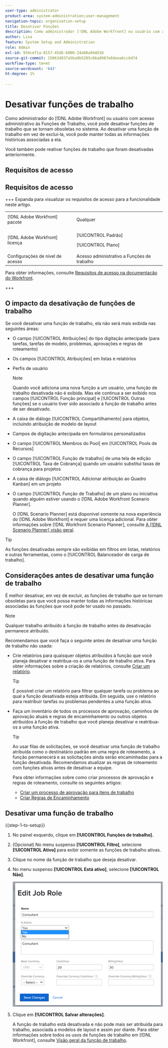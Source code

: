 ```yaml
---
user-type: administrator
product-area: system-administration;user-management
navigation-topic: organization-setup
title: Desativar Funções
description: Como administrador [!DNL Adobe Workfront] ou usuário com acesso administrativo a Funções de Trabalho, você pode desativar funções de trabalho que se tornam obsoletas no sistema. Ao desativar uma função de trabalho em vez de excluí-la, você pode manter todas as informações históricas associadas a ela.
author: Lisa
feature: System Setup and Administration
role: Admin
exl-id: 934cef1a-8157-45db-b000-24a08a94dd18
source-git-commit: 15063d937a5ba9b5285c66a0987e8deea6cc6d74
workflow-type: tm+mt
source-wordcount: '643'
ht-degree: 1%

---
```


# Desativar funções de trabalho

Como administrador do [!DNL Adobe Workfront] ou usuário com acesso administrativo às Funções de Trabalho, você pode desativar funções de trabalho que se tornam obsoletas no sistema. Ao desativar uma função de trabalho em vez de excluí-la, você pode manter todas as informações históricas associadas a ela.

Você também pode reativar funções de trabalho que foram desativadas anteriormente.

## Requisitos de acesso

## Requisitos de acesso

+++ Expanda para visualizar os requisitos de acesso para a funcionalidade neste artigo.

<table style="table-layout:auto"> 
 <col> 
 <col> 
 <tbody> 
  <tr> 
   <td>[!DNL Adobe Workfront] pacote</td> 
   <td><p>Qualquer</p></td> 
  </tr> 
  <tr> 
   <td>[!DNL Adobe Workfront] licença</td> 
   <td><p>[!UICONTROL Padrão]</p>
       <p>[!UICONTROL Plano]</p></td>
  </tr> 
  <tr> 
   <td>Configurações de nível de acesso</td> 
   <td>Acesso administrativo a Funções de trabalho</td>
  </tr> 
 </tbody> 
</table>

Para obter informações, consulte [Requisitos de acesso na documentação do Workfront](/help/quicksilver/administration-and-setup/add-users/access-levels-and-object-permissions/access-level-requirements-in-documentation.md).

+++

## O impacto da desativação de funções de trabalho

Se você desativar uma função de trabalho, ela não será mais exibida nas seguintes áreas:

* O campo [!UICONTROL Atribuições] do tipo digitação antecipada (para tarefas, tarefas de modelo, problemas, aprovações e regras de roteamento)
* Os campos [!UICONTROL Atribuições] em listas e relatórios
* Perfis de usuário

  >[!NOTE]
  >
  >Quando você adiciona uma nova função a um usuário, uma função de trabalho desativada não é exibida. Mas ele continua a ser exibido nos campos [!UICONTROL Função principal] e [!UICONTROL Outras funções] se o usuário tiver sido associado à função de trabalho antes de ser desativado.

* A caixa de diálogo [!UICONTROL Compartilhamento] para objetos, incluindo atribuição de modelo de layout
* Campos de digitação antecipada em formulários personalizados
* O campo [!UICONTROL Membros do Pool] em [!UICONTROL Pools de Recursos]
* O campo [!UICONTROL Função de trabalho] de uma tela de edição [!UICONTROL Taxa de Cobrança] quando um usuário substitui taxas de cobrança para projetos
* A caixa de diálogo [!UICONTROL Adicionar atribuição ao Quadro Kanban] em um projeto
* O campo [!UICONTROL Função de Trabalho] de um plano ou iniciativa quando alguém estiver usando o [!DNL Adobe Workfront Scenario Planner].

  O [!DNL Scenario Planner] está disponível somente na nova experiência do [!DNL Adobe Workfront] e requer uma licença adicional. Para obter informações sobre [!DNL Workfront Scenario Planner], consulte [A [!DNL Scenario Planner] visão geral](../../../scenario-planner/scenario-planner-overview.md).

>[!TIP]
>
>As funções desativadas sempre são exibidas em filtros em listas, relatórios e outras ferramentas, como o [!UICONTROL Balanceador de carga de trabalho].

## Considerações antes de desativar uma função de trabalho

É melhor desativar, em vez de excluir, as funções de trabalho que se tornam obsoletas para que você possa manter todas as informações históricas associadas às funções que você pode ter usado no passado.

>[!NOTE]
>
>Qualquer trabalho atribuído à função de trabalho antes da desativação permanece atribuído.

Recomendamos que você faça o seguinte antes de desativar uma função de trabalho não usada:

* Crie relatórios para quaisquer objetos atribuídos à função que você planeja desativar e reatribua-os a uma função de trabalho ativa. Para obter informações sobre a criação de relatórios, consulte [Criar um relatório](../../../reports-and-dashboards/reports/creating-and-managing-reports/create-report.md).

  >[!TIP]
  >
  >É possível criar um relatório para filtrar qualquer tarefa ou problema ao qual a função desativada esteja atribuída. Em seguida, use o relatório para reatribuir tarefas ou problemas pendentes a uma função ativa.

* Faça um inventário de todos os processos de aprovação, caminhos de aprovação atuais e regras de encaminhamento ou outros objetos atribuídos à função de trabalho que você planeja desativar e reatribua-os a uma função ativa.

  >[!TIP]
  >
  >Ao usar filas de solicitações, se você desativar uma função de trabalho atribuída como o destinatário padrão em uma regra de roteamento, a função permanecerá e as solicitações ainda serão encaminhadas para a função desativada. Recomendamos atualizar as regras de roteamento com funções ativas antes de desativar a equipe.

  Para obter informações sobre como criar processos de aprovação e regras de roteamento, consulte os seguintes artigos:

   * [Criar um processo de aprovação para itens de trabalho](../../../administration-and-setup/customize-workfront/configure-approval-milestone-processes/create-approval-processes.md)
   * [Criar Regras de Encaminhamento](../../../manage-work/requests/create-and-manage-request-queues/create-routing-rules.md)

## Desativar uma função de trabalho

{{step-1-to-setup}}

1. No painel esquerdo, clique em&#x200B; **[!UICONTROL Funções de trabalho].**
1. (Opcional) No menu suspenso **[!UICONTROL Filtro]**, selecione **[!UICONTROL Ativo]** para exibir somente as funções de trabalho ativas.
1. Clique no nome da função de trabalho que deseja desativar.
1. No menu suspenso **[!UICONTROL Está ativo]**, selecione **[!UICONTROL Não]**.

   ![Desativar função de trabalho](assets/deactivate-job-role-edit-role-box-nwe.png)

1. Clique em **[!UICONTROL Salvar alterações]**.

   A função de trabalho está desativada e não pode mais ser atribuída para trabalho, associada a modelos de layout e assim por diante. Para obter informações sobre todos os usos de funções de trabalho em [!DNL Workfront], consulte [Visão geral da função de trabalho](../../../administration-and-setup/set-up-workfront/organizational-setup/job-role-overview.md).
